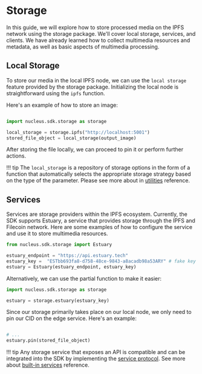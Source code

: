 # Storage

In this guide, we will explore how to store processed media on the IPFS network using the storage package. We'll cover local storage, services, and clients. We have already learned how to collect multimedia resources and metadata, as well as basic aspects of multimedia processing.

## Local Storage

To store our media in the local IPFS node, we can use the `local storage` feature provided by the storage package. Initializing the local node is straightforward using the `ipfs` function.

Here's an example of how to store an image:

```python

import nucleus.sdk.storage as storage

local_storage = storage.ipfs("http://localhost:5001")
stored_file_object = local_storage(output_image) 

```

After storing the file locally, we can proceed to pin it or perform further actions.

!!! tip
    The `local_storage` is a repository of storage options in the form of a function that automatically selects the appropriate storage strategy based on the type of the parameter. Please see more about in [utilities](../reference/storage/utilities.md) reference.

## Services

Services are storage providers within the IPFS ecosystem. Currently, the SDK supports Estuary, a service that provides storage through the IPFS and Filecoin network. Here are some examples of how to configure the service and use it to store multimedia resources.

```python
from nucleus.sdk.storage import Estuary

estuary_endpoint = "https://api.estuary.tech"
estuary_key =  "ESTbb693fa8-d758-48ce-9843-a8acadb98a53ARY" # fake key
estuary = Estuary(estuary_endpoint, estuary_key)

```

Alternatively, we can use the partial function to make it easier:

```python
import nucleus.sdk.storage as storage

estuary = storage.estuary(estuary_key)

```

Since our storage primarily takes place on our local node, we only need to pin our CID on the edge service.
Here's an example:

```python

# ...
estuary.pin(stored_file_object)

```

!!! tip
    Any storage service that exposes an API is compatible and can be integrated into the SDK by implementing the [service protocol](../reference/storage/types.md). See more about [built-in services](../reference/storage/services.md) reference.
